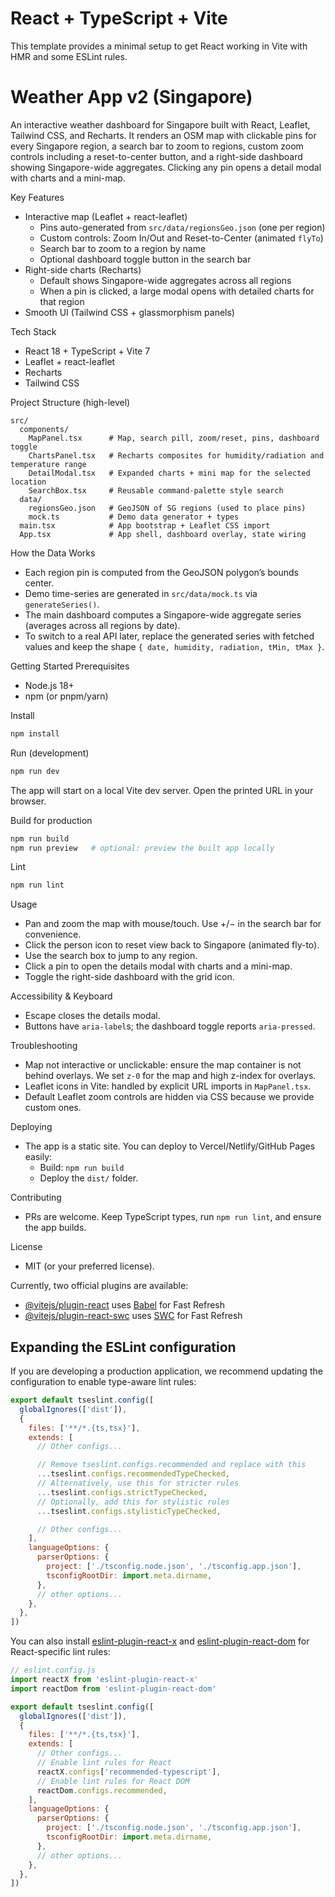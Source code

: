 # React + TypeScript + Vite

This template provides a minimal setup to get React working in Vite with HMR and some ESLint rules.

Weather App v2 (Singapore)
=================================

An interactive weather dashboard for Singapore built with React, Leaflet, Tailwind CSS, and Recharts. It renders an OSM map with clickable pins for every Singapore region, a search bar to zoom to regions, custom zoom controls including a reset-to-center button, and a right-side dashboard showing Singapore-wide aggregates. Clicking any pin opens a detail modal with charts and a mini-map.

Key Features
- Interactive map (Leaflet + react-leaflet)
  - Pins auto-generated from `src/data/regionsGeo.json` (one per region)
  - Custom controls: Zoom In/Out and Reset-to-Center (animated `flyTo`)
  - Search bar to zoom to a region by name
  - Optional dashboard toggle button in the search bar
- Right-side charts (Recharts)
  - Default shows Singapore-wide aggregates across all regions
  - When a pin is clicked, a large modal opens with detailed charts for that region
- Smooth UI (Tailwind CSS + glassmorphism panels)

Tech Stack
- React 18 + TypeScript + Vite 7
- Leaflet + react-leaflet
- Recharts
- Tailwind CSS

Project Structure (high-level)
```
src/
  components/
    MapPanel.tsx      # Map, search pill, zoom/reset, pins, dashboard toggle
    ChartsPanel.tsx   # Recharts composites for humidity/radiation and temperature range
    DetailModal.tsx   # Expanded charts + mini map for the selected location
    SearchBox.tsx     # Reusable command-palette style search
  data/
    regionsGeo.json   # GeoJSON of SG regions (used to place pins)
    mock.ts           # Demo data generator + types
  main.tsx            # App bootstrap + Leaflet CSS import
  App.tsx             # App shell, dashboard overlay, state wiring
```

How the Data Works
- Each region pin is computed from the GeoJSON polygon’s bounds center.
- Demo time-series are generated in `src/data/mock.ts` via `generateSeries()`.
- The main dashboard computes a Singapore-wide aggregate series (averages across all regions by date).
- To switch to a real API later, replace the generated series with fetched values and keep the shape `{ date, humidity, radiation, tMin, tMax }`.

Getting Started
Prerequisites
- Node.js 18+
- npm (or pnpm/yarn)

Install
```bash
npm install
```

Run (development)
```bash
npm run dev
```
The app will start on a local Vite dev server. Open the printed URL in your browser.

Build for production
```bash
npm run build
npm run preview   # optional: preview the built app locally
```

Lint
```bash
npm run lint
```

Usage
- Pan and zoom the map with mouse/touch. Use +/− in the search bar for convenience.
- Click the person icon to reset view back to Singapore (animated fly-to).
- Use the search box to jump to any region.
- Click a pin to open the details modal with charts and a mini-map.
- Toggle the right-side dashboard with the grid icon.

Accessibility & Keyboard
- Escape closes the details modal.
- Buttons have `aria-label`s; the dashboard toggle reports `aria-pressed`.

Troubleshooting
- Map not interactive or unclickable: ensure the map container is not behind overlays. We set `z-0` for the map and high z-index for overlays.
- Leaflet icons in Vite: handled by explicit URL imports in `MapPanel.tsx`.
- Default Leaflet zoom controls are hidden via CSS because we provide custom ones.

Deploying
- The app is a static site. You can deploy to Vercel/Netlify/GitHub Pages easily:
  - Build: `npm run build`
  - Deploy the `dist/` folder.

Contributing
- PRs are welcome. Keep TypeScript types, run `npm run lint`, and ensure the app builds.

License
- MIT (or your preferred license).

Currently, two official plugins are available:

- [@vitejs/plugin-react](https://github.com/vitejs/vite-plugin-react/blob/main/packages/plugin-react) uses [Babel](https://babeljs.io/) for Fast Refresh
- [@vitejs/plugin-react-swc](https://github.com/vitejs/vite-plugin-react/blob/main/packages/plugin-react-swc) uses [SWC](https://swc.rs/) for Fast Refresh

## Expanding the ESLint configuration

If you are developing a production application, we recommend updating the configuration to enable type-aware lint rules:

```js
export default tseslint.config([
  globalIgnores(['dist']),
  {
    files: ['**/*.{ts,tsx}'],
    extends: [
      // Other configs...

      // Remove tseslint.configs.recommended and replace with this
      ...tseslint.configs.recommendedTypeChecked,
      // Alternatively, use this for stricter rules
      ...tseslint.configs.strictTypeChecked,
      // Optionally, add this for stylistic rules
      ...tseslint.configs.stylisticTypeChecked,

      // Other configs...
    ],
    languageOptions: {
      parserOptions: {
        project: ['./tsconfig.node.json', './tsconfig.app.json'],
        tsconfigRootDir: import.meta.dirname,
      },
      // other options...
    },
  },
])
```

You can also install [eslint-plugin-react-x](https://github.com/Rel1cx/eslint-react/tree/main/packages/plugins/eslint-plugin-react-x) and [eslint-plugin-react-dom](https://github.com/Rel1cx/eslint-react/tree/main/packages/plugins/eslint-plugin-react-dom) for React-specific lint rules:

```js
// eslint.config.js
import reactX from 'eslint-plugin-react-x'
import reactDom from 'eslint-plugin-react-dom'

export default tseslint.config([
  globalIgnores(['dist']),
  {
    files: ['**/*.{ts,tsx}'],
    extends: [
      // Other configs...
      // Enable lint rules for React
      reactX.configs['recommended-typescript'],
      // Enable lint rules for React DOM
      reactDom.configs.recommended,
    ],
    languageOptions: {
      parserOptions: {
        project: ['./tsconfig.node.json', './tsconfig.app.json'],
        tsconfigRootDir: import.meta.dirname,
      },
      // other options...
    },
  },
])
```
